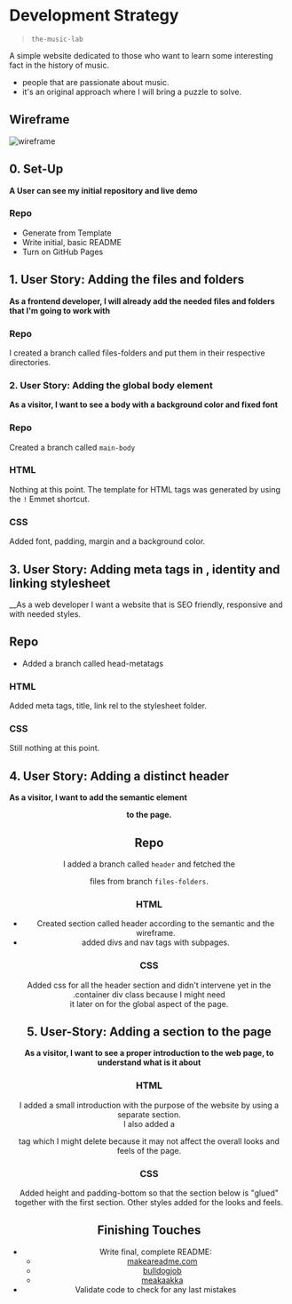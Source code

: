 # Development Strategy

> `the-music-lab`

A simple website dedicated to those who want to learn some interesting fact in the history of music.

- people that are passionate about music.
- it's an original approach where I will bring a puzzle to solve.

## Wireframe

<!-- include a wireframe for your project in this repository, and display it here -->
<!-- wireframe.cc is a good site for getting started with wireframes -->
![wireframe]()

## 0. Set-Up

__A User can see my initial repository and live demo__

### Repo

- Generate from Template
- Write initial, basic README
- Turn on GitHub Pages

## 1. User Story: Adding the files and folders

__As a frontend developer, I will already add the needed files and folders that I'm going to work with__

### Repo

I created a branch called files-folders and put them in their respective directories.


### 2. User Story: Adding the global body element 

__As a visitor, I want to see a body with a background color and fixed font__

### Repo

Created a branch called `main-body`

### HTML

Nothing at this point. The template for HTML tags was generated by using the `!` Emmet shortcut.

### CSS

Added font, padding, margin and a background color. 

## 3. User Story: Adding meta tags in <head>, identity and linking stylesheet

__As a web developer I want a website that is SEO friendly, responsive and with needed styles.

## Repo 

- Added a branch called head-metatags

### HTML

Added meta tags, title, link rel to the stylesheet folder.

### CSS

Still nothing at this point.

## 4. User Story: Adding a distinct header

__As a visitor, I want to add the semantic element <header> to the page.__

## Repo

I added a branch called `header` and fetched the <nav> files from branch `files-folders`.

### HTML 

- Created section called header according to the semantic and the wireframe. 
- added divs and nav tags with subpages.

### CSS

Added css for all the header section and didn't intervene yet in the .container div class because I might need <br>
it later on for the global aspect of the page.

## 5. User-Story: Adding a section to the page 

__As a visitor, I want to see a proper introduction to the web page, to understand what is it about__

### HTML 

I added a small introduction with the purpose of the website by using a separate section.<br>
I also added a <div> tag which I might delete because it may not affect the overall looks and feels of the page.

### CSS 

Added height and padding-bottom so that the section below is "glued" together with the first section. Other styles added for the looks and feels.



## Finishing Touches

- Write final, complete README:
  - [makeareadme.com](https://www.makeareadme.com/)
  - [bulldogjob](https://bulldogjob.com/news/449-how-to-write-a-good-readme-for-your-github-project)
  - [meakaakka](https://medium.com/@meakaakka/a-beginners-guide-to-writing-a-kickass-readme-7ac01da88ab3)
- Validate code to check for any last mistakes
